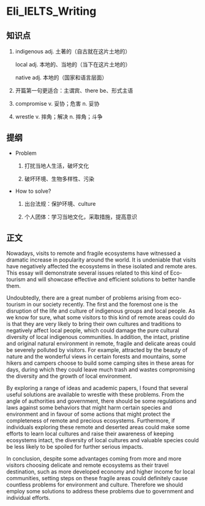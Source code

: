 # Eli_IELTS_Writing

## 知识点

1. indigenous adj. 土著的（自古就在这片土地的）

   local adj. 本地的、当地的（当下在这片土地的）

   native adj. 本地的（国家和语言层面）

2. 开篇第一句更适合：主谓宾、there be、形式主语

3. compromise v. 妥协；危害 n. 妥协

4. wrestle v. 摔角；解决 n. 摔角；斗争

## 提纲

- Problem

  1. 打扰当地人生活，破坏文化

  2. 破坏环境、生物多样性、污染

- How to solve?

  1. 出台法规：保护环境、culture

  2. 个人团体：学习当地文化，采取措施，提高意识

## 正文

Nowadays, visits to remote and fragile ecosystems have witnessed a dramatic increase in popularity around the world. It is undeniable that visits have negatively affected the ecosystems in these isolated and remote ares. This essay will demonstrate several issues related to this kind of Eco-tourism and will showcase effective and efficient solutions to better handle them.

Undoubtedly, there are a great number of problems arising from eco-tourism in our society recently. The first and the foremost one is the disruption of the life and culture of indigenous groups and local people. As we know for sure, what some visitors to this kind of remote areas could do is that they are very likely to bring their own cultures and traditions to negatively affect local people, which could damage the pure cultural diversity of local indigenous communities. In addition, the intact, pristine and original natural environment in remote, fragile and delicate areas could be severely polluted by visitors. For example, attracted by the beauty of nature and the wonderful views in certain forests and mountains, some hikers and campers choose to build some camping sites in these areas for days, during which they could leave much trash and wastes compromising the diversity and the growth of local environment.

By exploring a range of ideas and academic papers, I found that several useful solutions are available to wrestle with these problems. From the angle of authorities and government, there should be some regulations and laws against some behaviors that might harm certain species and environment and in favour of some actions that might protect the completeness of remote and precious ecosystems. Furthermore, if individuals exploring these remote and deserted areas could make some efforts to learn local cultures and raise their awareness of keeping ecosystems intact, the diversity of local cultures and valuable species could be less likely to be spoiled for further serious impacts.

In conclusion, despite some advantages coming from more and more visitors choosing delicate and remote ecosystems as their travel destination, such as more developed economy and higher income for local communities, setting steps on these fragile areas could definitely cause countless problems for environment and culture. Therefore we should employ some solutions to address these problems due to government and individual efforts.

